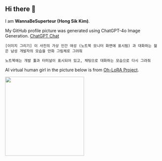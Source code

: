 ## Hi there 👋

I am **WannaBeSuperteur (Hong Sik Kim)**.

My GitHub profile picture was generated using ChatGPT-4o Image Generation. [ChatGPT Chat](https://chatgpt.com/share/680b237f-99ec-8010-9525-dc117e1497f2)

```
[이미지 그리기] 이 사진의 가상 인간 여성 (노트북 모니터 화면에 표시됨) 과 대화하는 젊은 남성 개발자의 모습을 만화 그림체로 그려줘
```

```
노트북에는 개발 툴과 터미널이 표시되어 있고, 채팅으로 대화하는 모습으로 다시 그려줘
```

AI virtual human girl in the picture below is from [Oh-LoRA Project](https://github.com/WannaBeSuperteur/AI_Projects/tree/main/2025_04_08_OhLoRA).

<img src="https://github.com/user-attachments/assets/323ab7f0-4133-447a-9c6b-d76fe3e899e6" width="256" height="256">
